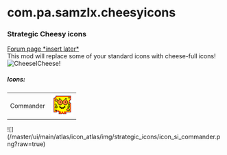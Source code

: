 # com.pa.samzlx.cheesyicons
<h3>Strategic Cheesy icons</h3>

<a href="https://github.com/Samzlx/com.pa.samzlx.cheesyicons">Forum page \*insert later\*</a>
<br>
This mod will replace some of your standard icons with cheese-full icons!
<br>
<img src="http://i.imgur.com/PYSztFZ.png" alt="CheeseI">Cheese!</img>
<br>
<h5>Icons: </h5>
<table>
  <tr>
    <td>Commander</td>
    <td><img src="https://github.com/Samzlx/com.pa.samzlx.cheesyicons/blob/master/ui/main/atlas/icon_atlas/img/strategic_icons/icon_si_commander.png?raw=true" alt="ComIcon"></img></td>
  </tr>
</table>
![](/master/ui/main/atlas/icon_atlas/img/strategic_icons/icon_si_commander.png?raw=true)
